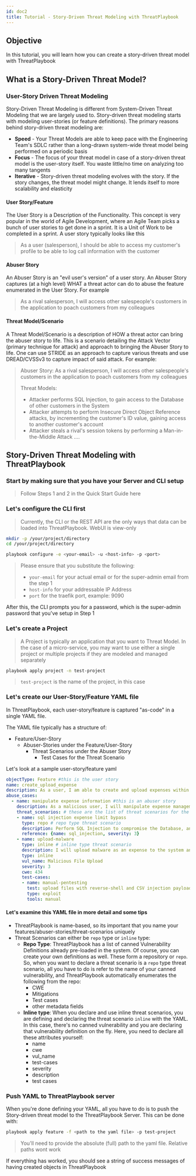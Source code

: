 ```yaml
---
id: doc2
title: Tutorial - Story-Driven Threat Modeling with ThreatPlaybook
---
```


## Objective
In this tutorial, you will learn how you can create a story-driven threat model with ThreatPlaybook

## What is a Story-Driven Threat Model?
### User-Story Driven Threat Modeling
Story-Driven Threat Modeling is different from System-Driven Threat Modeling that we are largely used to. Story-driven threat modeling starts with modeling user-stories (or feature definitions). The primary reasons behind story-driven threat modeling are: 
* **Speed** - Your Threat Models are able to keep pace with the Engineering Team's SDLC rather than a long-drawn system-wide threat model being performed on a periodic basis
* **Focus** - The focus of your threat model in case of a story-driven threat model is the user-story itself. You waste little/no time on analyzing too many tangents
* **Iterative** - Story-driven threat modeling evolves with the story. If the story changes, the threat model might change. It lends itself to more scalability and elasticity

#### User Story/Feature
The User Story is a Description of the Functionality. This concept is very popular in the world of Agile Development, where an Agile Team picks a bunch of user stories to get done in a sprint. It is a Unit of Work to be completed in a sprint. A user story typically looks like this
> As a user (salesperson), I should be able to access my customer's profile to be able to log call information with the customer 

#### Abuser Story
An Abuser Story is an "evil user's version" of a user story. An Abuser Story captures (at a high level) WHAT a threat actor can do to abuse the feature enumerated in the User Story. For example
> As a rival salesperson, I will access other salespeople's customers in the application to poach customers from my colleagues

#### Threat Model/Scenario
A Threat Model/Scenario is a description of HOW a threat actor can bring the abuser story to life. This is a scenario detailing the Attack Vector (primary technique for attack) and approach to bringing the Abuser Story to life. One can use STRIDE as an approach to capture various threats and use DREAD/CVSSv3 to capture impact of said attack. For example: 

> Abuser Story: As a rival salesperson, I will access other salespeople's customers in the application to poach customers from my colleagues
> 
> Threat Models: 
> * Attacker performs SQL Injection, to gain access to the Database of other customers in the System
> * Attacker attempts to perform Insecure Direct Object Reference attacks, by incrementing the customer's ID value, gaining access to another customer's account
> * Attacker steals a rival's session tokens by performing a Man-in-the-Middle Attack
> ....

## Story-Driven Threat Modeling with ThreatPlaybook

### Start by making sure that you have your Server and CLI setup

> Follow Steps 1 and 2 in the Quick Start Guide here

### Let's configure the CLI first

> Currently, the CLI or the REST API are the only ways that data can be loaded into ThreatPlaybook. WebUI is view-only

```bash
mkdir -p /your/project/directory
cd /your/project/directory

playbook configure -e <your-email> -u <host-info> -p <port>
```

> Please ensure that you substitute the following: 
>   * `your-email` for your actual email or for the super-admin email from the step 1
>   * `host-info` for your addressable IP Address
>   * `port` for the traefik port, example: 9090

After this, the CLI prompts you for a password, which is the super-admin password that you've setup in Step 1

### Let's create a Project

> A Project is typically an application that you want to Threat Model. In the case of a micro-service, you may want to use either a single project or multiple projects if they are modeled and managed separately

```bash
playbook apply project -n test-project
```
> `test-project` is the name of the project, in this case

### Let's create our User-Story/Feature YAML file

In ThreatPlaybook, each user-story/feature is captured "as-code" in a single YAML file. 

The YAML file typically has a structure of: 
* Feature/User-Story
    * Abuser-Stories under the Feature/User-Story
        * Threat Scenarios under the Abuser Story
            * Test Cases for the Threat Scenario

Let's look at a sample user-story/feature yaml

```yaml
objectType: Feature #this is the user story
name: create_upload_expense
description: As a user, I am able to create and upload expenses within project limit that have been incurred by me for processing/payment by my manager, so I can get reimbursed
abuse_cases:
  - name: manipulate expense information #this is an abuser story
    description: As a malicious user, I will manipulate expense management process to get larger or bogus expenses into the system.
    threat_scenarios: # these are the list of threat scenarios for the abuser story
    - name: sql injection expense limit bypass
      type: repo # repo type threat scenario
      description: Perform SQL Injection to compromise the Database, and raise project budget limits or bypass expense controls
      reference: {name: sql_injection, severity: 3}
    - name: upload-malware
      type: inline # inline type threat scenario
      description: I will upload malware as an expense to the system and compromise the application and create a DoS condition
      type: inline
      vul_name: Malicious File Upload
      severity: 3
      cwe: 434
      test-cases:
      - name: manual-pentesting
        test: upload files with reverse-shell and CSV injection payloads and attempt to trigger remote code execution on Project Manager's Computer
        type: exploit
        tools: manual
```

#### Let's examine this YAML file in more detail and some tips

* ThreatPlaybook is name-based, so its important that you name your features/abuser-stories/threat-scenarios uniquely
* Threat Scenarios can either be `repo` type or `inline` type: 
    * **Repo Type**: ThreatPlaybook has a list of canned Vulnerability Definitions already pre-loaded in the system. Of course, you can create your own definitions as well. These form a repository or `repo`. So, when you want to declare a threat scenario is a `repo` type threat scenario, all you have to do is refer to the name of your canned vulnerability, and ThreatPlaybook automatically enumerates the following from the repo: 
        * CWE
        * Mitigations
        * Test cases
        * other metadata fields
    * **Inline type**: When you declare and use inline threat scenarios, you are defining and declaring the threat scenario `inline` with the YAML. In this case, there's no canned vulnerability and you are declaring that vulnerability definition on the fly. Here, you need to declare all these attributes yourself: 
        * name
        * cwe
        * vul_name
        * test-cases
        * severity
        * description
        * test cases

### Push YAML to ThreatPlaybook server

When you're done defining your YAML, all you have to do is to push the Story-driven threat model to the ThreatPlaybook Server. This can be done with: 

```bash
playbook apply feature -f <path to the yaml file> -p test-project
```

> You'll need to provide the absolute (full) path to the yaml file. Relative paths wont work

If everything has worked, you should see a string of success messages of having created objects in ThreatPlaybook